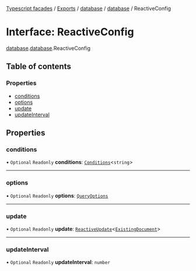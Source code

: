 [Typescript facades](../index.md) / [Exports](../modules.md) / [database](../modules/database.md) / [database](../modules/database.database-1.md) / ReactiveConfig

# Interface: ReactiveConfig

[database](../modules/database.md).[database](../modules/database.database-1.md).ReactiveConfig

## Table of contents

### Properties

- [conditions](database.database-1.ReactiveConfig.md#conditions)
- [options](database.database-1.ReactiveConfig.md#options)
- [update](database.database-1.ReactiveConfig.md#update)
- [updateInterval](database.database-1.ReactiveConfig.md#updateinterval)

## Properties

### conditions

• `Optional` `Readonly` **conditions**: [`Conditions`](../modules/database.database-1.md#conditions)<`string`\>

___

### options

• `Optional` `Readonly` **options**: [`QueryOptions`](database.database-1.QueryOptions.md)

___

### update

• `Optional` `Readonly` **update**: [`ReactiveUpdate`](database.database-1.ReactiveUpdate.md)<[`ExistingDocument`](database.database-1.ExistingDocument.md)\>

___

### updateInterval

• `Optional` `Readonly` **updateInterval**: `number`
